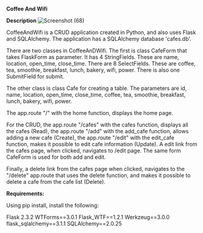 **Coffee And Wifi**


**Description**
![Screenshot (68)](https://github.com/user-attachments/assets/a16b8d92-5032-436c-9d8d-a9876e206b5c)

CoffeeAndWifi is a CRUD application created in Python, and also uses Flask and SQLAlchemy.
The application has a SQLAlchemy database 'cafes.db'.

There are two classes in CoffeeAnDWifi. The first is class CafeForm that takes FlaskForm as parameter. 
It has 4 StringFields. These are name, location, open_time, close_time. There are 8 SelectFields. 
These are coffee, tea, smoothie, breakfast, lunch, bakery, wifi, power. There is also one SubmitField for submit.

The other class is class Cafe for creating a table. The parameters are id, name, location, open_time, close_time, coffee, 
tea, smoothie, breakfast, lunch, bakery, wifi, power.

The app.route "/" with the home function, displays the home page.

For the CRUD, the app.route "/cafes" with the cafes function, displays all the cafes (Read),
the app.route "/add" with the add_cafe function, allows adding a new cafe (Create),
the app.route "/edit" with the edit_cafe function, makes it possible to edit cafe information (Update).
A edit link from the cafes page, when clicked, navigates to /edit page. The same form CafeForm
is used for both add and edit.

Finally, a delete link from the cafes page when clicked, navigates to the "/delete" app.route that uses the delete
function, and makes it possible to delete a cafe from the cafe list (Delete).

**Requirements:**

Using pip install, install the following:

Flask 2.3.2
WTForms==3.0.1
Flask_WTF==1.2.1
Werkzeug==3.0.0
flask_sqlalchemy==3.1.1
SQLAlchemy==2.0.25
